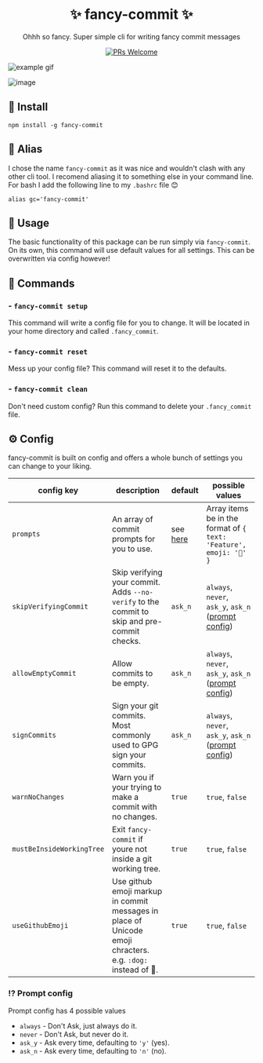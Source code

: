 <h1 align="center">✨ fancy-commit ✨</h1>
<div align="center">

Ohhh so fancy. Super simple cli for writing fancy commit messages

[![PRs Welcome](https://img.shields.io/badge/PRs-welcome-brightgreen.svg)](https://github.com/dr3/fancy-commit)

</div>

![example gif](https://user-images.githubusercontent.com/11341355/51806401-6c971400-2271-11e9-8185-1c3bde5d334d.gif)

![image](https://user-images.githubusercontent.com/11341355/51806434-c13a8f00-2271-11e9-8c89-38f78c2b154c.png)

## 🚀 Install
```
npm install -g fancy-commit
```

## 🦁 Alias
I chose the name `fancy-commit` as it was nice and wouldn't clash with any other cli tool. I recomend aliasing it to something else in your command line. For bash I add the following line to my `.bashrc` file 😊
```
alias gc='fancy-commit'
```

## 🤟 Usage

The basic functionality of this package can be run simply via `fancy-commit`. On its own, this command will use default values for all settings. This can be overwritten via config however!

## 🎩 Commands

### - `fancy-commit setup`

This command will write a config file for you to change. It will be located in your home directory and called `.fancy_commit`.

### - `fancy-commit reset`

Mess up your config file? This command will reset it to the defaults.

### - `fancy-commit clean`

Don't need custom config? Run this command to delete your `.fancy_commit` file.


## ⚙️ Config

fancy-commit is built on config and offers a whole bunch of settings you can change to your liking.

| config key | description | default | possible values |
|------------|-------------|---------|-----------------|
| `prompts`  | An array of commit prompts for you to use. | see [here](https://github.com/dr3/fancy-commit/blob/latest/src/config/defaultUserConfig.js#L3) | Array items be in the format of `{ text: 'Feature', emoji: '🚀' }` |
| `skipVerifyingCommit` | Skip verifying your commit. Adds `--no-verify` to the commit to skip and pre-commit checks. | `ask_n` | `always`, `never`, `ask_y`, `ask_n` ([prompt config](https://github.com/dr3/fancy-commit#-prompt-config)) |
| `allowEmptyCommit`| Allow commits to be empty. | `ask_n` | `always`, `never`, `ask_y`, `ask_n` ([prompt config](https://github.com/dr3/fancy-commit#-prompt-config)) |
| `signCommits`| Sign your git commits. Most commonly used to GPG sign your commits. | `ask_n` | `always`, `never`, `ask_y`, `ask_n` ([prompt config](https://github.com/dr3/fancy-commit#-prompt-config)) |
| `warnNoChanges` | Warn you if your trying to make a commit with no changes. | `true` | `true`, `false` |
| `mustBeInsideWorkingTree` | Exit `fancy-commit` if youre not inside a git working tree. | `true` | `true`, `false` |
| `useGithubEmoji` | Use github emoji markup in commit messages in place of Unicode emoji chracters. e.g. `:dog:` instead of 🐶. | `true` | `true`, `false` |

### ⁉️ Prompt config

Prompt config has 4 possible values 

- `always` - Don't Ask, just always do it.
- `never` - Don't Ask, but never do it.
- `ask_y` - Ask every time, defaulting to `'y'` (yes).
- `ask_n` - Ask every time, defaulting to `'n'` (no).
